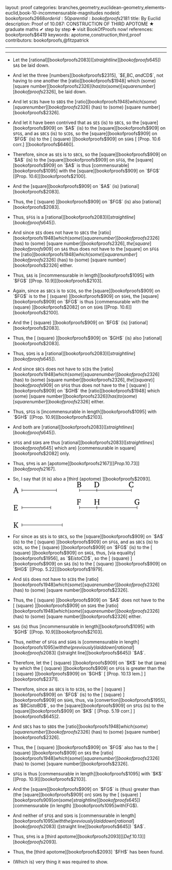 layout: proof
categories: branches,geometry,euclidean-geometry,elements-euclid,book-10-incommensurable-magnitudes
nodeid: bookofproofs$2668
orderid: 50
parentid: bookofproofs$2181
title: By Euclid
description:  Proof of 10.087: CONSTRUCTION OF THIRD APOTOME &#9733; graduate maths &#10004; step by step &#10010; visit BookOfProofs now!
references: bookofproofs$6419
keywords: apotome,construction,third,proof
contributors: bookofproofs,@fitzpatrick

---


---



* Let the [rational][bookofproofs$2083] ([straight line][bookofproofs$645]) `$A$` be laid down.
* And let the three [numbers][bookofproofs$2315], `$E$`, `$BC$`, and `$CD$`, not having to one another the [ratio][bookofproofs$1948] which (some) [square number][bookofproofs$2326] (has) to (some) [square number][bookofproofs$2326], be laid down.
* And let `$CB$` have to `$BD$` the [ratio][bookofproofs$1948] which (some) [square number][bookofproofs$2326] (has) to (some) [square number][bookofproofs$2326].
* And let it have been contrived that as `$E$` (is) to `$BC$`, so the [square][bookofproofs$909] on `$A$` (is) to the [square][bookofproofs$909] on `$FG$`, and as `$BC$` (is) to `$CD$`, so the [square][bookofproofs$909] on `$FG$` (is) to the [ (square) ][bookofproofs$909] on `$GH$` [ [Prop. 10.6 corr.] ][bookofproofs$6460].
* Therefore, since as `$E$` is to `$BC$`, so the [square][bookofproofs$909] on `$A$` (is) to the [square][bookofproofs$909] on `$FG$`, the [square][bookofproofs$909] on `$A$` is thus [commensurable][bookofproofs$1095] with the [square][bookofproofs$909] on `$FG$` [[Prop. 10.6]][bookofproofs$2100].
* And the [square][bookofproofs$909] on `$A$` (is) [rational][bookofproofs$2083].
* Thus, the [ (square) ][bookofproofs$909] on `$FG$` (is) also [rational][bookofproofs$2083].
* Thus, `$FG$` is a [rational][bookofproofs$2083] ([straight line][bookofproofs$645]).
* And since `$E$` does not have to `$BC$` the [ratio][bookofproofs$1948] which (some) [square number][bookofproofs$2326] (has) to (some) [square number][bookofproofs$2326], the [square][bookofproofs$909] on `$A$` thus does not have to the [square] on `$FG$` the [ratio][bookofproofs$1948] which (some) [square number][bookofproofs$2326] (has) to (some) [square number][bookofproofs$2326] either.
* Thus, `$A$` is [incommensurable in length][bookofproofs$1095] with `$FG$` [[Prop. 10.9]][bookofproofs$2103].
* Again, since as `$BC$` is to `$CD$`, so the [square][bookofproofs$909] on `$FG$` is to the [ (square) ][bookofproofs$909] on `$GH$`, the [square][bookofproofs$909] on `$FG$` is thus [commensurable with the (square) ][bookofproofs$2082] on on `$GH$` [[Prop. 10.6]][bookofproofs$2100].
* And the [ (square) ][bookofproofs$909] on `$FG$` (is) [rational][bookofproofs$2083].
* Thus, the [ (square) ][bookofproofs$909] on `$GH$` (is) also [rational][bookofproofs$2083].
* Thus, `$GH$` is a [rational][bookofproofs$2083] ([straight line][bookofproofs$645]).
* And since `$BC$` does not have to `$CD$` the [ratio][bookofproofs$1948] which (some) [square number][bookofproofs$2326] (has) to (some) [square number][bookofproofs$2326], the [ (square) ][bookofproofs$909] on `$FG$` thus does not have to the [ (square) ][bookofproofs$909] on `$GH$` the [ratio][bookofproofs$1948] which (some) [square number][bookofproofs$2326] (has) to (some) [square number][bookofproofs$2326] either.
* Thus, `$FG$` is [incommensurable in length][bookofproofs$1095] with `$GH$` [[Prop. 10.9]][bookofproofs$2103].
* And both are [rational][bookofproofs$2083] ([straight lines][bookofproofs$645]).
* `$FG$` and `$GH$` are thus [rational][bookofproofs$2083] ([straight lines][bookofproofs$645] which are) [commensurable in square][bookofproofs$2082] only.
* Thus, `$FH$` is an [apotome][bookofproofs$2167] [[Prop. 10.73]][bookofproofs$2167].
* So, I say that (it is) also a [third (apotome) ][bookofproofs$2093].
![fig087e](https://github.com/bookofproofs/bookofproofs.github.io/blob/main/_sources/_assets/images/euclid/Book10/fig087e.png?raw=true)

* For since as `$E$` is to `$BC$`, so the [square][bookofproofs$909] on `$A$` (is) to the [ (square) ][bookofproofs$909] on `$FG$`, and as `$BC$` (is) to `$CD$`, so the [ (square) ][bookofproofs$909] on `$FG$` (is) to the [ (square) ][bookofproofs$909] on `$HG$`, thus, [via equality][bookofproofs$1956], as `$E$` is to `$CD$`, so the [ (square) ][bookofproofs$909] on `$A$` (is) to the [ (square) ][bookofproofs$909] on `$HG$` [[Prop. 5.22]][bookofproofs$1979].
* And `$E$` does not have to `$CD$` the [ratio][bookofproofs$1948] which (some) [square number][bookofproofs$2326] (has) to (some) [square number][bookofproofs$2326].
* Thus, the [ (square) ][bookofproofs$909] on `$A$` does not have to the [ (square) ][bookofproofs$909] on `$GH$` the [ratio][bookofproofs$1948] which (some) [square number][bookofproofs$2326] (has) to (some) [square number][bookofproofs$2326] either.
* `$A$` (is) thus [incommensurable in length][bookofproofs$1095] with `$GH$` [[Prop. 10.9]][bookofproofs$2103].
* Thus, neither of `$FG$` and `$GH$` is [commensurable in length][bookofproofs$1095] with the (previously) laid down [rational][bookofproofs$2083] ([straight line][bookofproofs$645]) `$A$`.
* Therefore, let the [ (square) ][bookofproofs$909] on `$K$` be that (area) by which the [ (square) ][bookofproofs$909] on `$FG$` is greater than the [ (square) ][bookofproofs$909] on `$GH$` [ [Prop. 10.13 lem.] ][bookofproofs$2371].
* Therefore, since as `$BC$` is to `$CD$`, so the [ (square) ][bookofproofs$909] on `$FG$` (is) to the [ (square) ][bookofproofs$909] on `$GH$`, thus, via [convertion][bookofproofs$1955], as `$BC$` is to `$BD$`, so the [square][bookofproofs$909] on `$FG$` (is) to the [square][bookofproofs$909] on `$K$` [ [Prop. 5.19 corr.] ][bookofproofs$645]2.
* And `$BC$` has to `$BD$` the [ratio][bookofproofs$1948] which (some) [square number][bookofproofs$2326] (has) to (some) [square number][bookofproofs$2326].
* Thus, the [ (square) ][bookofproofs$909] on `$FG$` also has to the [ (square) ][bookofproofs$909] on `$K$` the [ratio][bookofproofs$1948] which (some) [square number][bookofproofs$2326] (has) to (some) [square number][bookofproofs$2326].
* `$FG$` is thus [commensurable in length][bookofproofs$1095] with `$K$` [[Prop. 10.9]][bookofproofs$2103].
* And the [square][bookofproofs$909] on `$FG$` is (thus) greater than (the [square][bookofproofs$909] on) `$GH$` by the [ (square) ][bookofproofs$909] on (some [straight line][bookofproofs$645]) [commensurable (in length) ][bookofproofs$1095] with ($FG$).
* And neither of `$FG$` and `$GH$` is [commensurable in length][bookofproofs$1095] with the (previously) laid down [rational][bookofproofs$2083] ([straight line][bookofproofs$645]) `$A$`.
* Thus, `$FH$` is a [third apotome][bookofproofs$2093] [ [Def. 10.13] ][bookofproofs$2093].
* Thus, the [third apotome][bookofproofs$2093] `$FH$` has been found.
* (Which is) very thing it was required to show.
